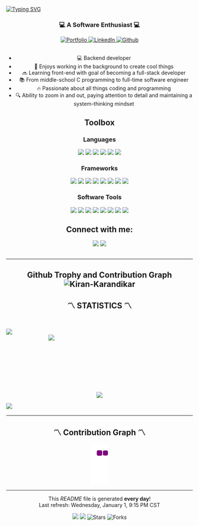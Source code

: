 <a href="https://git.io/typing-svg"><img src="https://readme-typing-svg.demolab.com?font=Fira+Code&size=28&pause=1000&center=true&vCenter=true&width=800&height=125&lines=Hi%2C+I'm+Kiran+Karandikar.;Ready+to+Make+a+Difference+!!" alt="Typing SVG" /></a>


<h3 align="center">💻 A Software Enthusiast 💻</h3>
<div align="center">
  <a href="https://kirankarandikar.com" target="_blank">
    <img src="https://img.shields.io/badge/Portfolio-6762A6?style=for-the-badge&logoColor=white" alt="Portfolio">
  </a>
  <a href="https://linkedin.com/in/kiran-karandikar" target="_blank">
    <img src="https://img.shields.io/badge/LinkedIn-0077b5?style=for-the-badge&logo=linkedin&logoColor=white" alt="LinkedIn">
  </a>
  <a href="https://github.com/Kiran-Karandikar" target="_blank">
    <img src="https://komarev.com/ghpvc/?username=kiran-karandikar&style=for-the-badge&color=234524" alt="Github">
  </a>
</div>
<br />

<div align="center">
  <ul>
    <li>💻 Backend developer</li>
    <li>🔨 Enjoys working in the background to create cool things</li>
    <li>🔜 Learning front-end with goal of becoming a full-stack developer</li>
    <li>📚 From middle-school C programming to full-time software engineer</li>
    <li>🔥 Passionate about all things coding and programming</li>
    <li>🔍 Ability to zoom in and out, paying attention to detail and maintaining a system-thinking mindset</li>
  </ul>
</div>


<h2 align="center">Toolbox</h2>
<h3 align="center">Languages</h3>
<div align="center">
  <span><img src="https://img.shields.io/badge/Python-3776AB?style=for-the-badge&logo=python&logoColor=white"/></span>
  <span><img src="https://img.shields.io/badge/bash-tan?style=for-the-badge&logo=bash&logoColor=white" /></span>
<span><img src="https://img.shields.io/badge/R-grey?style=for-the-badge&logo=R&logoColor=white" /></span>
<span><img src="https://img.shields.io/badge/JavaScript-F7DF1E?style=for-the-badge&logo=javascript&logoColor=black" /></span>
<span><img src="https://img.shields.io/badge/html5%20-%23E34F26.svg?&style=for-the-badge&logo=html5&logoColor=white" /> </span>
<span><img src="https://img.shields.io/badge/css3%20-%231572B6.svg?&style=for-the-badge&logo=css3&logoColor=white" /></span>
</div>

<h3 align="center">Frameworks</h3>
<div align="center">
  <span><img src="https://img.shields.io/badge/djagno-green?style=for-the-badge&logo=django&logoColor=white" /></span>
  <span><img src="https://img.shields.io/badge/Flask-black?style=for-the-badge&logo=flask&logoColor=white" /></span>
  <span><img src="https://img.shields.io/badge/pandas-violet?style=for-the-badge&logo=pandas&logoColor=white" /></span>
  <span><img src="https://img.shields.io/badge/Numpy-blue?style=for-the-badge&logo=numpy&logoColor=white"/></span>
  <span><img src="https://img.shields.io/badge/spacy-blue?style=for-the-badge&logo=spacy&logoColor=white" /></span>
  <span><img src="https://img.shields.io/badge/Scikit_learn-tan?style=for-the-badge&logo=Scikit-learn&logoColor=white" /></span>
  <span><img src="https://img.shields.io/badge/seaborn-grey?style=for-the-badge&logo=seaborn&logoColor=white" /></span>
  <span><img src="https://img.shields.io/badge/node.js%20-%2343853D.svg?&style=for-the-badge&logo=node.js&logoColor=white" /></span>
</div>

<h3 align="center">Software Tools</h3>
<div align="center">
  <span><img src="https://img.shields.io/badge/Pycharm-yellow?style=for-the-badge&logo=PyCharm&logoColor=white"/></span>
  <span><img src="https://img.shields.io/badge/Jupyter-orange?style=for-the-badge&logo=Jupyter&logoColor=white"/></span>
  <span><img src="https://img.shields.io/badge/Visual_Studio_Code-0078D4?style=for-the-badge&logo=visual%20studio%20code&logoColor=white" /></span>
  <span><img src="https://img.shields.io/badge/git%20-%23F05033.svg?&style=for-the-badge&logo=git&logoColor=white"/></span>
  <span><img src="https://img.shields.io/badge/github%20-%23121011.svg?&style=for-the-badge&logo=github&logoColor=white"/></span>
  <span><img src="https://img.shields.io/badge/Vim-purple?style=for-the-badge&logo=Vim&logoColor=white"/></span>
  <span><img src="https://img.shields.io/badge/Docker-0078D4?style=for-the-badge&logo=docker&logoColor=white"/></span>
  <span><img src="https://img.shields.io/badge/Vagrant-0078D4?style=for-the-badge&logo=vagrant&logoColor=white"/></span>
</div>

<h2 align="center">Connect with me:</h2>
<div align="center">
  <span><a href="https://linkedin.com/in/kiran-karandikar"><img src="https://img.shields.io/badge/linkedin-0078D4?style=for-the-badge&logo=linkedin&logoColor=white"/></a></span>
  <span><a href="mailto:connect.funnel.github@kirankarandikar.com"><img src="https://img.shields.io/badge/Gmail-red?style=for-the-badge&logo=Gmail&logoColor=white"/></a></span>
</div>
<br />

---
<h2 align="center">Github Trophy and Contribution Graph
  <img src="https://github-profile-trophy.vercel.app/?username=kiran-karandikar&theme=darkhub&no-frame=true" alt="Kiran-Karandikar"/>
</h2>

<h2 align="center">〽️ STATISTICS 〽️</h2>
<br>
<p align="center">
  <div align="center">
    <!-- S t r e a k -->
    <a href="https://git.io/streak-stats" title="Go to Source"><img align="left" width=390 src="https://github-readme-streak-stats.herokuapp.com?user=kiran-karandikar&theme=dark&date_format=M%20j%5B%2C%20Y%5D" /></a>
    <!-- Commit and Stars -->
    <img align="right" width=390 src="https://github-readme-stats.vercel.app/api/?username=kiran-karandikar&count_private=true&theme=tokyonight&showicons=true"/>
  </div>
  <br><br><br><br><br><br><br><br><br>
  <div align="center">
    <!-- most used language -->
    <a href="https://github.com/anuraghazra/github-readme-stats"><img width=325 align="center" src="https://github-readme-stats.vercel.app/api/top-langs/?username=kiran-karandikar&langs_count=5&theme=tokyonight&title_color=61dafb&text_color=ffffff&icon_color=61dafb&bg_color=20232a&langs_count=8&layout=compact&border_color=61dafb&hide_border=true" /></a>
  </div>
</p>
<!-- Profile Tracker -->
<!-- https://yhype.me/github/profile-views -->

[![](https://hit.yhype.me/github/profile?user_id=38068652)]()

<hr>
<h2 align="center">〽️ Contribution Graph 〽️</h2>
<div align="center">
<img align="center" src="https://github.com/kiran-karandikar/kiran-karandikar/blob/output/github-contribution-grid-snake.gif" alt="Contribution-Grid-Snake"/>
</div>
<hr>

<p align="center">This <i>README</i> file is generated <b>every day</b>!<br />Last refresh: Wednesday, January 1, 9:15 PM CST <br/>
<p align="center">
<img src="https://github.com/kiran-karandikar/kiran-karandikar/workflows/README%20build/badge.svg" />
<img src="https://api.netlify.com/api/v1/badges/9951730d-f05c-4438-b7c8-945def7bdcef/deploy-status" />
<img alt="Stars" src="https://img.shields.io/github/stars/kiran-karandikar/kiran-karandikar?style=for-the-badge&labelColor=343b41"/>
<img alt="Forks" src="https://img.shields.io/github/forks/kiran-karandikar/kiran-karandikar?style=for-the-badge&labelColor=343b41"/>
</p>
